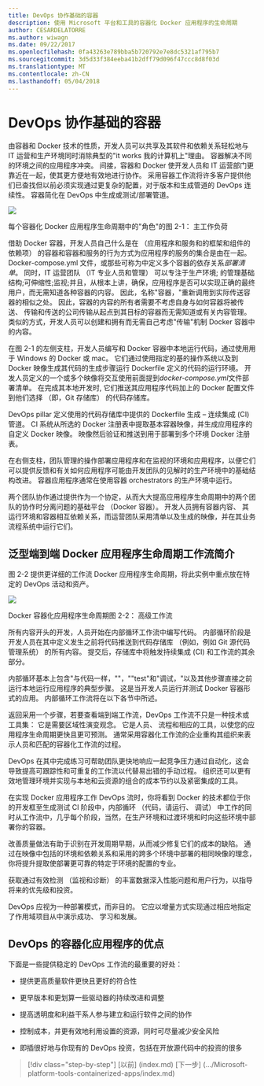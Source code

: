 ```yaml
---
title: DevOps 协作基础的容器
description: 使用 Microsoft 平台和工具的容器化 Docker 应用程序的生命周期
author: CESARDELATORRE
ms.author: wiwagn
ms.date: 09/22/2017
ms.openlocfilehash: 0fa43263e789bba5b720792e7e8dc5321af795b7
ms.sourcegitcommit: 3d5d33f384eeba41b2dff79d096f47ccc8d8f03d
ms.translationtype: MT
ms.contentlocale: zh-CN
ms.lasthandoff: 05/04/2018
---
```

# <a name="containers-as-the-foundation-for-devops-collaboration"></a>DevOps 协作基础的容器

由容器和 Docker 技术的性质，开发人员可以共享及其软件和依赖关系轻松地与 IT 运营和生产环境同时消除典型的"it works 我的计算机上"理由。 容器解决不同的环境之间的应用程序冲突。 间接，容器和 Docker 使开发人员和 IT 运营部门更靠近在一起，使其更方便地有效地进行协作。 采用容器工作流将许多客户提供他们已查找但以前必须实现通过更复杂的配置，对于版本和生成管道的 DevOps 连续性。 容器简化在 DevOps 中生成或测试/部署管道。

![](./media/image1.png)

每个容器化 Docker 应用程序生命周期中的"角色"的图 2-1： 主工作负荷

借助 Docker 容器，开发人员自己什么是在 （应用程序和服务和的框架和组件的依赖项） 的容器和容器和服务的行为方式为应用程序的服务的集合是由在一起。 Docker-compose.yml 文件，或那些可称为中定义多个容器的依存关系*部署清单*。 同时，IT 运营团队 （IT 专业人员和管理） 可以专注于生产环境; 的管理基础结构;可伸缩性;监视;并且，从根本上讲，确保，应用程序是否可以实现正确的最终用户，而无需知道各种容器的内容。 因此，名称"容器，"重新调用到实际传送容器的相似之处。 因此，容器的内容的所有者需要不考虑自身与如何容器将被传送、 传输和传送的公司传输从起点到其目标的容器而无需知道或有关内容管理。 类似的方式，开发人员可以创建和拥有而无需自己考虑"传输"机制 Docker 容器中的内容。

在图 2-1 的左侧支柱，开发人员编写和 Docker 容器中本地运行代码，通过使用用于 Windows 的 Docker 或 mac。 它们通过使用指定的基的操作系统以及到 Docker 映像生成其代码的生成步骤运行 Dockerfile 定义的代码的运行环境。 开发人员定义的一个或多个映像将交互使用前面提到*docker-compose.yml*文件部署清单。 在完成其本地开发时, 它们推送其应用程序代码加上的 Docker 配置文件到他们选择 （即，Git 存储库） 的代码存储库。

DevOps pillar 定义使用的代码存储库中提供的 Dockerfile 生成 – 连续集成 (CI) 管道。 CI 系统从所选的 Docker 注册表中提取基本容器映像，并生成应用程序的自定义 Docker 映像。 映像然后验证和推送到用于部署到多个环境 Docker 注册表。

在右侧支柱，团队管理的操作部署应用程序和在监视的环境和应用程序，以便它们可以提供反馈和有关如何应用程序可能由开发团队的见解时的生产环境中的基础结构改进。 容器应用程序通常在使用容器 orchestrators 的生产环境中运行。

两个团队协作通过提供作为一个协定，从而大大提高应用程序生命周期中的两个团队的协作时分离问题的基础平台 （Docker 容器）。 开发人员拥有容器内容、 其运行环境和容器相互依赖关系，而运营团队采用清单以及生成的映像，并在其业务流程系统中运行它们。

## <a name="introduction-to-a-generic-end-to-end-docker-application-life-cycle-workflow"></a>泛型端到端 Docker 应用程序生命周期工作流简介

图 2-2 提供更详细的工作流 Docker 应用程序生命周期，将此实例中重点放在特定的 DevOps 活动和资产。

![](./media/image2.png)

Docker 容器化应用程序生命周期图 2-2： 高级工作流

所有内容开头的开发，人员开始在内部循环工作流中编写代码。 内部循环阶段是开发人员在其中定义发生之前将代码推送到代码存储库 （例如，例如 Git 源代码管理系统） 的所有内容。 提交后，存储库中将触发持续集成 (CI) 和工作流的其余部分。

内部循环基本上包含"与代码一样，""，""test"和"调试，"以及其他步骤直接之前运行本地运行应用程序的典型步骤。 这是当开发人员运行并测试 Docker 容器形式的应用。 内部循环工作流将在以下各节中所述。

返回采用一个步骤，若要查看端到端工作流，DevOps 工作流不只是一种技术或工具集： 它是需要区域性演变观念。 它是人员、 流程和相应的工具，以使您的应用程序生命周期更快且更可预测。 通常采用容器化工作流的企业重构其组织来表示人员和匹配的容器化工作流的过程。

DevOps 在其中完成练习可帮助团队更快地响应一起竞争压力通过自动化，这会导致提高可跟踪性和可重复的工作流以代替易出错的手动过程。 组织还可以更有效地管理环境并实现与本地和云资源的组合的成本节约以及紧密集成的工具。

在实现 Docker 应用程序工作 DevOps 流时，你将看到 Docker 的技术都位于你的开发框至生成测试 CI 阶段中，内部循环 （代码，请运行、 调试） 中工作的同时从工作流中，几乎每个阶段，当然，在生产环境和过渡环境和时向这些环境中部署你的容器。

改善质量做法有助于识别在开发周期早期，从而减少修复它们的成本的缺陷。 通过在映像中包括的环境和依赖关系和采用的跨多个环境中部署的相同映像的理念，你将提升提取使部署更可靠的特定于环境的配置的专业。

获取通过有效检测 （监视和诊断） 的丰富数据深入性能问题和用户行为，以指导将来的优先级和投资。

DevOps 应视为一种部署模式，而非目的。 它应以增量方式实现通过相应地指定了作用域项目从中演示成功、 学习和发展。

## <a name="benefits-of-devops-for-containerized-applications"></a>DevOps 的容器化应用程序的优点

下面是一些提供稳定的 DevOps 工作流的最重要的好处：

-   提供更高质量软件更快且更好的符合性

-   更早版本和更划算一些驱动器的持续改进和调整

-   提高透明度和利益干系人参与建立和运行软件之间的协作

-   控制成本，并更有效地利用设置的资源，同时可尽量减少安全风险

-   即插很好地与你现有的 DevOps 投资，包括在开放源代码中的投资的很多

>[!div class="step-by-step"]
[以前] (index.md) [下一步] (.../Microsoft-platform-tools-containerized-apps/index.md)

